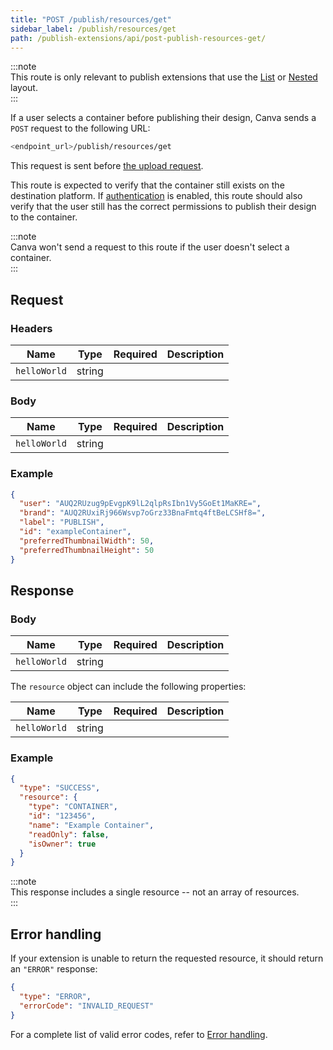 ```yaml
---
title: "POST /publish/resources/get"
sidebar_label: /publish/resources/get
path: /publish-extensions/api/post-publish-resources-get/
---
```


:::note  
 This route is only relevant to publish extensions that use the [List](./../list-layout.md) or [Nested](./../nested-layout.md) layout.  
:::

If a user selects a container before publishing their design, Canva sends a `POST` request to the following URL:

```bash
<endpoint_url>/publish/resources/get
```

This request is sent before [the upload request](./post-publish-resources-upload.md).

This route is expected to verify that the container still exists on the destination platform. If [authentication](./../authentication.md) is enabled, this route should also verify that the user still has the correct permissions to publish their design to the container.

:::note  
 Canva won't send a request to this route if the user doesn't select a container.  
:::

## Request

### Headers

| Name         | Type   | Required | Description |
| ------------ | ------ | -------- | ----------- |
| `helloWorld` | string | <Tick /> |             |

### Body

| Name         | Type   | Required | Description |
| ------------ | ------ | -------- | ----------- |
| `helloWorld` | string | <Tick /> |             |

### Example

```json
{
  "user": "AUQ2RUzug9pEvgpK9lL2qlpRsIbn1Vy5GoEt1MaKRE=",
  "brand": "AUQ2RUxiRj966Wsvp7oGrz33BnaFmtq4ftBeLCSHf8=",
  "label": "PUBLISH",
  "id": "exampleContainer",
  "preferredThumbnailWidth": 50,
  "preferredThumbnailHeight": 50
}
```

## Response

### Body

| Name         | Type   | Required | Description |
| ------------ | ------ | -------- | ----------- |
| `helloWorld` | string | <Tick /> |             |

The `resource` object can include the following properties:

| Name         | Type   | Required | Description |
| ------------ | ------ | -------- | ----------- |
| `helloWorld` | string | <Tick /> |             |

### Example

```json
{
  "type": "SUCCESS",
  "resource": {
    "type": "CONTAINER",
    "id": "123456",
    "name": "Example Container",
    "readOnly": false,
    "isOwner": true
  }
}
```

:::note  
 This response includes a single resource -- not an array of resources.  
:::

## Error handling

If your extension is unable to return the requested resource, it should return an `"ERROR"` response:

```json
{
  "type": "ERROR",
  "errorCode": "INVALID_REQUEST"
}
```

For a complete list of valid error codes, refer to [Error handling](./../error-handling.md).
